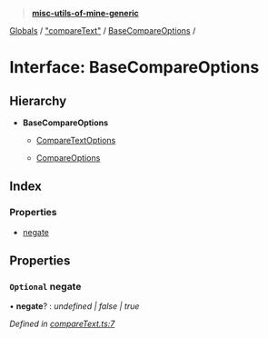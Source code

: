 > **[misc-utils-of-mine-generic](../README.md)**

[Globals](../globals.md) / ["compareText"](../modules/_comparetext_.md) / [BaseCompareOptions](_comparetext_.basecompareoptions.md) /

# Interface: BaseCompareOptions

## Hierarchy

* **BaseCompareOptions**

  * [CompareTextOptions](_comparetext_.comparetextoptions.md)

  * [CompareOptions](_comparetext_.compareoptions.md)

## Index

### Properties

* [negate](_comparetext_.basecompareoptions.md#optional-negate)

## Properties

### `Optional` negate

• **negate**? : *undefined | false | true*

*Defined in [compareText.ts:7](https://github.com/cancerberoSgx/misc-utils-of-mine/blob/30c5b7f/misc-utils-of-mine-generic/src/compareText.ts#L7)*